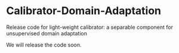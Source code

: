 # Calibrator-Domain-Adaptation
Release code for light-weight calibrator: a separable component for unsupervised domain adaptation


We will release the code soon.


